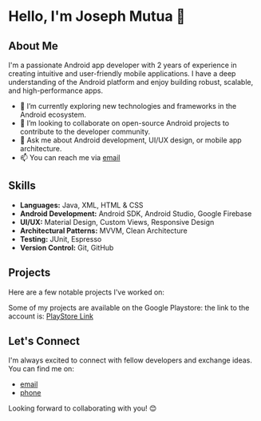 # Hello, I'm Joseph Mutua 👋

## About Me

I'm a passionate Android app developer with 2 years of experience in creating intuitive and user-friendly mobile applications. I have a deep understanding of the Android platform and enjoy building robust, scalable, and high-performance apps.

- 🌱 I’m currently exploring new technologies and frameworks in the Android ecosystem.
- 👯 I’m looking to collaborate on open-source Android projects to contribute to the developer community.
- 💬 Ask me about Android development, UI/UX design, or mobile app architecture.
- 📫 You can reach me via [email](mailto:mutua2516@gmail.com)

## Skills

- **Languages:** Java, XML, HTML & CSS
- **Android Development:** Android SDK, Android Studio, Google Firebase
- **UI/UX:** Material Design, Custom Views, Responsive Design
- **Architectural Patterns:** MVVM, Clean Architecture
- **Testing:** JUnit, Espresso
- **Version Control:** Git, GitHub

## Projects

Here are a few notable projects I've worked on:

Some of my projects are available on the Google Playstore: the link to the account is: [PlayStore Link](https://play.google.com/store/apps/dev?id=8470034532071253070&hl=en&gl=US)


## Let's Connect

I'm always excited to connect with fellow developers and exchange ideas. You can find me on:

- [email](mailto:mutua2516@gmail.com)
- [phone](+254796517072)


Looking forward to collaborating with you! 😊
